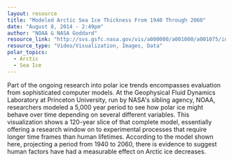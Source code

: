 ```yaml
---
layout: resource
title: "Modeled Arctic Sea Ice Thickness From 1940 Through 2060"
date: "August 8, 2014 - 2:49pm"
author: "NOAA & NASA Goddard"
resource_link: "http://svs.gsfc.nasa.gov/vis/a000000/a001000/a001075/index.html"
resource_type: "Video/Visualization, Images, Data"
polar_topics:
  - Arctic
  - Sea Ice
---
```


Part of the ongoing research into polar ice trends encompasses evaluation from sophisticated computer models. At the Geophysical Fluid Dynamics Laboratory at Princeton University, run by NASA's sibling agency, NOAA, researchers modeled a 5,000 year period to see how polar ice might behave over time depending on several different variables. This visualization shows a 120-year slice of that complete model, essentially offering a research window on to experimental processes that require longer time frames than human lifetimes. According to the model shown here, projecting a period from 1940 to 2060, there is evidence to suggest human factors have had a measurable effect on Arctic ice decreases.